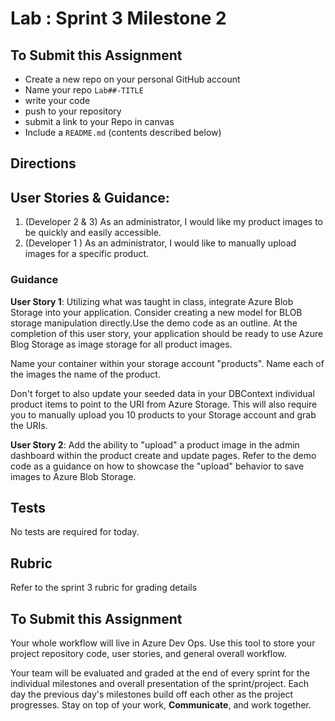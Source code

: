 # Lab : Sprint 3 Milestone 2

## To Submit this Assignment
- Create a new repo on your personal GitHub account
- Name your repo `Lab##-TITLE`
- write your code
- push to your repository
- submit a link to your Repo in canvas
- Include a `README.md` (contents described below)

## Directions

## User Stories & Guidance:

1. (Developer 2 & 3) As an administrator, I would like my product images to be quickly and easily accessible. 
2. (Developer 1 ) As an administrator, I would like to manually upload images for a specific product.


### Guidance

**User Story 1**: Utilizing what was taught in class, integrate Azure Blob Storage into your application. Consider creating a new model for BLOB storage manipulation directly.Use the demo code as an outline. At the completion of this user story, your application should be ready to use Azure Blog Storage as image storage for all product images. 

Name your container within your storage account "products".
Name each of the images the name of the product.

 Don't forget to also update your seeded data in your DBContext individual product items to point to the URI from Azure Storage. This will also require you to manually upload you 10 products to your Storage account and grab the URIs. 

**User Story 2**: Add the ability to "upload" a product image in the admin dashboard within the product create and update pages. Refer to the demo code as a guidance on how to showcase the "upload" behavior to save images to Azure Blob Storage.


## Tests

No tests are required for today. 


## Rubric

Refer to the sprint 3 rubric for grading details


## To Submit this Assignment
Your whole workflow will live in Azure Dev Ops. Use this tool to store your project repository code, user stories, and general overall workflow. 

Your team will be evaluated and graded at the end of every sprint for the individual milestones and overall presentation of the sprint/project. Each day the previous day's milestones build off each other as the project progresses. Stay on top of your work, **Communicate**, and work together.
